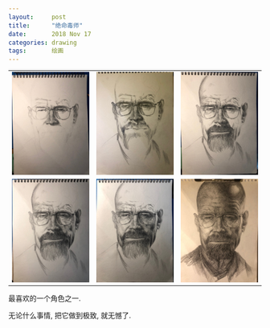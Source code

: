 ```yaml
---
layout:     post
title:      "绝命毒师"
date:       2018 Nov 17
categories: drawing
tags:       绘画
---
```


<!--excerpt-->

<table>
<tr>

<td style="background: none; width: 33.33%">
<a href="../post-res/breaking-bad/breaking-bad-01.jpg" target="_blank">
<img src="../post-res/breaking-bad/breaking-bad-01-small.jpg" />
</a>
</td>

<td style="background: none; width: 33.33%">
<a href="../post-res/breaking-bad/breaking-bad-02.jpg" target="_blank">
<img src="../post-res/breaking-bad/breaking-bad-02-small.jpg" />
</a>
</td>

<td style="background: none; width: 33.33%">
<a href="../post-res/breaking-bad/breaking-bad-03.jpg" target="_blank">
<img src="../post-res/breaking-bad/breaking-bad-03-small.jpg" />
</a>
</td>

</tr>

<tr>

<td style="background: none; width: 33.33%">
<a href="../post-res/breaking-bad/breaking-bad-04.jpg" target="_blank">
<img src="../post-res/breaking-bad/breaking-bad-04-small.jpg" />
</a>
</td>

<td style="background: none; width: 33.33%">
<a href="../post-res/breaking-bad/breaking-bad-06.jpg" target="_blank">
<img src="../post-res/breaking-bad/breaking-bad-06-small.jpg" />
</a>
</td>

<td style="background: none; width: 33.33%">
<a href="../post-res/breaking-bad/breaking-bad-2018-11-17.jpg" target="_blank">
<img src="../post-res/breaking-bad/breaking-bad-2018-11-17-small.jpg" />
</a>
</td>

</tr>
</table>


最喜欢的一个角色之一.

无论什么事情, 把它做到极致, 就无憾了.

<!--more-->
